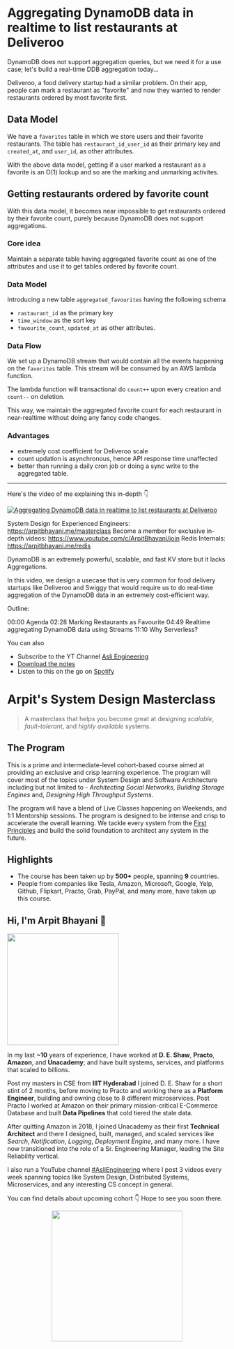 Aggregating DynamoDB data in realtime to list restaurants at Deliveroo
===


DynamoDB does not support aggregation queries, but we need it for a use case; let's build a real-time DDB aggregation today...

Deliveroo, a food delivery startup had a similar problem. On their app, people can mark a restaurant as "favorite" and now they wanted to render restaurants ordered by most favorite first.

## Data Model

We have a `favorites` table in which we store users and their favorite restaurants. The table has `restaurant_id_user_id` as their primary key and `created_at`, and `user_id`, as other attributes.

With the above data model, getting if a user marked a restaurant as a favorite is an O(1) lookup and so are the marking and unmarking activites.

## Getting restaurants ordered by favorite count

With this data model, it becomes near impossible to get restaurants ordered by their favorite count, purely because DynamoDB does not support aggregations.

### Core idea

Maintain a separate table having aggregated favorite count as one of the attributes and use it to get tables ordered by favorite count.

### Data Model

Introducing a new table `aggregated_favourites` having the following schema

- `rastaurant_id` as the primary key
- `time_window` as the sort key
- `favourite_count`, `updated_at` as other attributes.

### Data Flow

We set up a DynamoDB stream that would contain all the events happening on the `favorites` table. This stream will be consumed by an AWS lambda function.

The lambda function will transactional do `count++` upon every creation and `count--` on deletion.

This way, we maintain the aggregated favorite count for each restaurant in near-realtime without doing any fancy code changes.

### Advantages

- extremely cost coefficient for Deliveroo scale
- count updation is asynchronous, hence API response time unaffected
- better than running a daily cron job or doing a sync write to the aggregated table.
<hr />


<p>Here's the video of me explaining this in-depth 👇‍</p>

[![Aggregating DynamoDB data in realtime to list restaurants at Deliveroo](https://i.ytimg.com/vi/VNvTEin2liY/mqdefault.jpg)](https://www.youtube.com/watch?v=VNvTEin2liY)

System Design for Experienced Engineers: https://arpitbhayani.me/masterclass
Become a member for exclusive in-depth videos: https://www.youtube.com/c/ArpitBhayani/join
Redis Internals: https://arpitbhayani.me/redis

DynamoDB is an extremely powerful, scalable, and fast KV store but it lacks Aggregations.

In this video, we design a usecase that is very common for food delivery startups like Deliveroo and Swiggy that would require us to do real-time aggregation of the DynamoDB data in an extremely cost-efficient way.

Outline:

00:00 Agenda
02:28 Marking Restaurants as Favourite
04:49 Realtime aggregating DynamoDB data using Streams
11:10 Why Serverless?

You can also
 - Subscribe to the YT Channel [Asli Engineering](https://youtube.com/c/ArpitBhayani)
 - [Download the notes](https://drive.google.com/file/d/1EuEW8z07r7mJ0dXO8yWIJ9xJpc_8LQFW/view?usp=sharing)
 - Listen to this on the go on [Spotify](https://open.spotify.com/show/7qMoamm2iZQrsPVm6IQLoD)

# Arpit's System Design Masterclass

> A masterclass that helps you become great at designing _scalable_, _fault-tolerant_, and _highly available_ systems.

## The Program

This is a prime and intermediate-level cohort-based course aimed at providing an exclusive and crisp learning experience. The program will cover most of the topics under System Design and Software Architecture including but not limited to - _Architecting Social Networks_, _Building Storage Engines_ and, _Designing High Throughput Systems_.

The program will have a blend of Live Classes happening on Weekends, and 1:1 Mentorship sessions. The program is designed to be intense and crisp to accelerate the overall learning. We tackle every system from the [First Principles](https://en.wikipedia.org/wiki/First_principle) and build the solid foundation to architect any system in the future.


## Highlights

 - The course has been taken up by __500+__ people, spanning __9__ countries.
 - People from companies like Tesla, Amazon, Microsoft, Google, Yelp, Github, Flipkart, Practo, Grab, PayPal, and many more, have taken up this course.


## Hi, I'm Arpit Bhayani 👋

<img width="256px" src="https://arpitbhayani.me/static/img/arpit.jpg" />

In my last **~10** years of experience, I have worked at **D. E. Shaw**, **Practo**, **Amazon**, and **Unacademy**; and have built systems, services, and platforms that scaled to billions.

Post my masters in CSE from **IIIT Hyderabad** I joined D. E. Shaw for a short stint of 2 months, before moving to Practo and working there as a **Platform Engineer**, building and owning close to 8 different microservices. Post Practo I worked at Amazon on their primary mission-critical E-Commerce Database and built **Data Pipelines** that cold tiered the stale data.

After quitting Amazon in 2018, I joined Unacademy as their first **Technical Architect** and there I designed, built, managed, and scaled services like _Search_, _Notification_, _Logging_, _Deployment Engine_, and many more. I have now transitioned into the role of a Sr. Engineering Manager, leading the Site Reliability vertical.

I also run a YouTube channel [#AsliEngineering](https://www.youtube.com/c/ArpitBhayani) where I post 3 videos every week spanning topics like System Design, Distributed Systems, Microservices, and any interesting CS concept in general.

You can find details about upcoming cohort 👇‍ Hope to see you soon there.

<center>
<a target="_blank" href="https://arpitbhayani.me/masterclass">
<img src="https://user-images.githubusercontent.com/4745789/137859181-d4499cf4-ce65-4466-8b88-a078ece0f081.PNG" width="300px" />
</a>
</center>